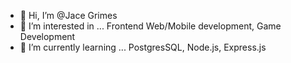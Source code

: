 - 👋 Hi, I’m @Jace Grimes
- 👀 I’m interested in ... Frontend Web/Mobile development, Game Development
- 🌱 I’m currently learning ... PostgresSQL, Node.js, Express.js

<!---
OverlySolemn/OverlySolemn is a ✨ special ✨ repository because its `README.md` (this file) appears on your GitHub profile.
You can click the Preview link to take a look at your changes.
--->
